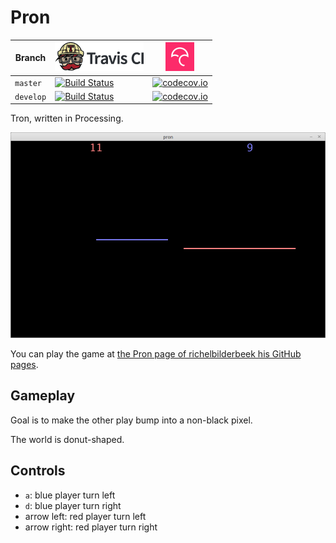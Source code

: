 # Pron

Branch|[![Travis CI logo](pics/TravisCI.png)](https://travis-ci.org)|[![Codecov logo](pics/Codecov.png)](https://www.codecov.io)
---|---|---
`master`|[![Build Status](https://travis-ci.org/richelbilderbeek/Pron.svg?branch=master)](https://travis-ci.org/richelbilderbeek/Pron) | [![codecov.io](https://codecov.io/github/richelbilderbeek/Pron/coverage.svg?branch=master)](https://codecov.io/github/richelbilderbeek/Pron?branch=master)
`develop`|[![Build Status](https://travis-ci.org/richelbilderbeek/Pron.svg?branch=develop)](https://travis-ci.org/richelbilderbeek/Pron) | [![codecov.io](https://codecov.io/github/richelbilderbeek/Pron/coverage.svg?branch=develop)](https://codecov.io/github/richelbilderbeek/Pron?branch=develop)

Tron, written in Processing.

![Pron v1.0](Pron_1_0.png)

You can play the game at 
[the Pron page of richelbilderbeek his GitHub pages](http://richelbilderbeek.github.io/Pron/Pron.html).

## Gameplay

Goal is to make the other play bump into a non-black pixel.

The world is donut-shaped.

## Controls

 * `a`: blue player turn left
 * `d`: blue player turn right
 * arrow left: red player turn left
 * arrow right: red player turn right


